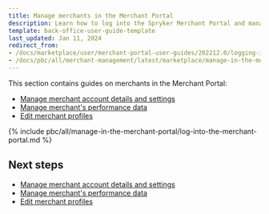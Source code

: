 ```yaml
---
title: Manage merchants in the Merchant Portal
description: Learn how to log into the Spryker Merchant Portal and manage merchants configured within your Spryker Marketplace Project.
template: back-office-user-guide-template
last_updated: Jan 11, 2024
redirect_from:
- /docs/marketplace/user/merchant-portal-user-guides/202212.0/logging-in-to-the-merchant-portal.html
- /docs/pbc/all/merchant-management/latest/marketplace/manage-in-the-merchant-portal/manage-merchants-in-the-merchant-portal.html
---
```


This section contains guides on merchants in the Merchant Portal:


- [Manage merchant account details and settings](/docs/pbc/all/merchant-management/{{page.version}}/marketplace/manage-in-the-merchant-portal/manage-merchant-account-details-and-settings.html)
- [Manage merchant's performance data](/docs/pbc/all/merchant-management/{{page.version}}/marketplace/manage-in-the-merchant-portal/manage-merchants-performance-data.html)
- [Edit merchant profiles](/docs/pbc/all/merchant-management/{{page.version}}/marketplace/manage-in-the-merchant-portal/edit-merchant-profiles.html)


{% include pbc/all/manage-in-the-merchant-portal/log-into-the-merchant-portal.md %} <!-- To edit, see /_includes/pbc/all/manage-in-the-merchant-portal/log-into-the-merchant-portal.md -->



## Next steps

- [Manage merchant account details and settings](/docs/pbc/all/merchant-management/{{page.version}}/marketplace/manage-in-the-merchant-portal/manage-merchant-account-details-and-settings.html)
- [Manage merchant's performance data](/docs/pbc/all/merchant-management/{{page.version}}/marketplace/manage-in-the-merchant-portal/manage-merchants-performance-data.html)
- [Edit merchant profiles](/docs/pbc/all/merchant-management/{{page.version}}/marketplace/manage-in-the-merchant-portal/edit-merchant-profiles.html)
